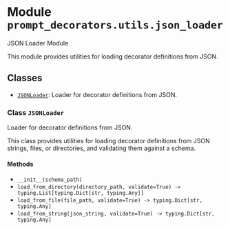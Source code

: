 # Module `prompt_decorators.utils.json_loader`

JSON Loader Module

This module provides utilities for loading decorator definitions from JSON.

## Classes

- [`JSONLoader`](#class-jsonloader): Loader for decorator definitions from JSON.

### Class `JSONLoader`

Loader for decorator definitions from JSON.

This class provides utilities for loading decorator definitions from JSON strings,
files, or directories, and validating them against a schema.

#### Methods

- `__init__(schema_path)`
- `load_from_directory(directory_path, validate=True) -> typing.List[typing.Dict[str, typing.Any]]`
- `load_from_file(file_path, validate=True) -> typing.Dict[str, typing.Any]`
- `load_from_string(json_string, validate=True) -> typing.Dict[str, typing.Any]`

